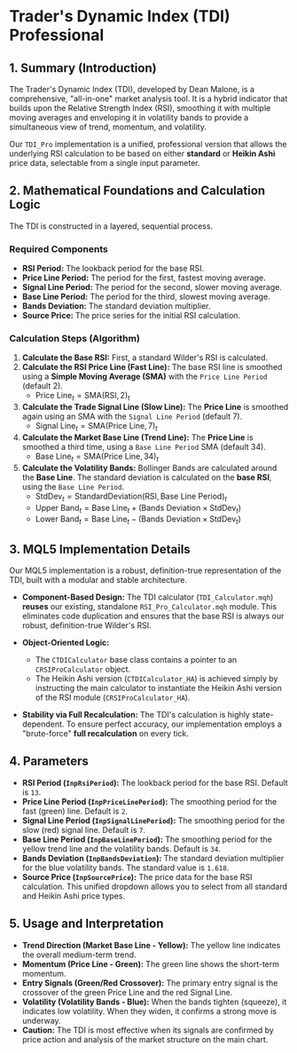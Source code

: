 # Trader's Dynamic Index (TDI) Professional

## 1. Summary (Introduction)

The Trader's Dynamic Index (TDI), developed by Dean Malone, is a comprehensive, "all-in-one" market analysis tool. It is a hybrid indicator that builds upon the Relative Strength Index (RSI), smoothing it with multiple moving averages and enveloping it in volatility bands to provide a simultaneous view of trend, momentum, and volatility.

Our `TDI_Pro` implementation is a unified, professional version that allows the underlying RSI calculation to be based on either **standard** or **Heikin Ashi** price data, selectable from a single input parameter.

## 2. Mathematical Foundations and Calculation Logic

The TDI is constructed in a layered, sequential process.

### Required Components

* **RSI Period:** The lookback period for the base RSI.
* **Price Line Period:** The period for the first, fastest moving average.
* **Signal Line Period:** The period for the second, slower moving average.
* **Base Line Period:** The period for the third, slowest moving average.
* **Bands Deviation:** The standard deviation multiplier.
* **Source Price:** The price series for the initial RSI calculation.

### Calculation Steps (Algorithm)

1. **Calculate the Base RSI:** First, a standard Wilder's RSI is calculated.
2. **Calculate the RSI Price Line (Fast Line):** The base RSI line is smoothed using a **Simple Moving Average (SMA)** with the `Price Line Period` (default 2).
    * $\text{Price Line}_t = \text{SMA}(\text{RSI}, 2)_t$
3. **Calculate the Trade Signal Line (Slow Line):** The **Price Line** is smoothed again using an SMA with the `Signal Line Period` (default 7).
    * $\text{Signal Line}_t = \text{SMA}(\text{Price Line}, 7)_t$
4. **Calculate the Market Base Line (Trend Line):** The **Price Line** is smoothed a third time, using a `Base Line Period` SMA (default 34).
    * $\text{Base Line}_t = \text{SMA}(\text{Price Line}, 34)_t$
5. **Calculate the Volatility Bands:** Bollinger Bands are calculated around the **Base Line**. The standard deviation is calculated on the **base RSI**, using the `Base Line Period`.
    * $\text{StdDev}_t = \text{StandardDeviation}(\text{RSI}, \text{Base Line Period})_t$
    * $\text{Upper Band}_t = \text{Base Line}_t + (\text{Bands Deviation} \times \text{StdDev}_t)$
    * $\text{Lower Band}_t = \text{Base Line}_t - (\text{Bands Deviation} \times \text{StdDev}_t)$

## 3. MQL5 Implementation Details

Our MQL5 implementation is a robust, definition-true representation of the TDI, built with a modular and stable architecture.

* **Component-Based Design:** The TDI calculator (`TDI_Calculator.mqh`) **reuses** our existing, standalone `RSI_Pro_Calculator.mqh` module. This eliminates code duplication and ensures that the base RSI is always our robust, definition-true Wilder's RSI.

* **Object-Oriented Logic:**
  * The `CTDICalculator` base class contains a pointer to an `CRSIProCalculator` object.
  * The Heikin Ashi version (`CTDICalculator_HA`) is achieved simply by instructing the main calculator to instantiate the Heikin Ashi version of the RSI module (`CRSIProCalculator_HA`).

* **Stability via Full Recalculation:** The TDI's calculation is highly state-dependent. To ensure perfect accuracy, our implementation employs a "brute-force" **full recalculation** on every tick.

## 4. Parameters

* **RSI Period (`InpRsiPeriod`):** The lookback period for the base RSI. Default is `13`.
* **Price Line Period (`InpPriceLinePeriod`):** The smoothing period for the fast (green) line. Default is `2`.
* **Signal Line Period (`InpSignalLinePeriod`):** The smoothing period for the slow (red) signal line. Default is `7`.
* **Base Line Period (`InpBaseLinePeriod`):** The smoothing period for the yellow trend line and the volatility bands. Default is `34`.
* **Bands Deviation (`InpBandsDeviation`):** The standard deviation multiplier for the blue volatility bands. The standard value is `1.618`.
* **Source Price (`InpSourcePrice`):** The price data for the base RSI calculation. This unified dropdown allows you to select from all standard and Heikin Ashi price types.

## 5. Usage and Interpretation

* **Trend Direction (Market Base Line - Yellow):** The yellow line indicates the overall medium-term trend.
* **Momentum (Price Line - Green):** The green line shows the short-term momentum.
* **Entry Signals (Green/Red Crossover):** The primary entry signal is the crossover of the green Price Line and the red Signal Line.
* **Volatility (Volatility Bands - Blue):** When the bands tighten (squeeze), it indicates low volatility. When they widen, it confirms a strong move is underway.
* **Caution:** The TDI is most effective when its signals are confirmed by price action and analysis of the market structure on the main chart.
